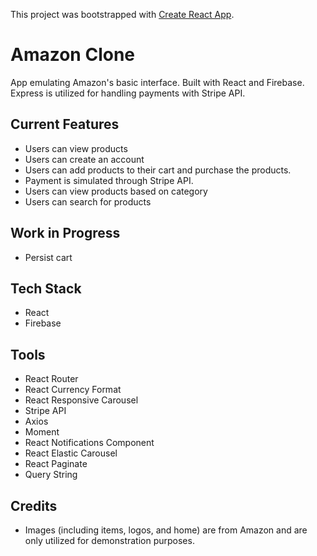 This project was bootstrapped with [Create React App](https://github.com/facebook/create-react-app).

# Amazon Clone

App emulating Amazon's basic interface. Built with React and Firebase. Express is utilized for handling payments with Stripe API.

## Current Features
- Users can view products
- Users can create an account
- Users can add products to their cart and purchase the products.
- Payment is simulated through Stripe API.
- Users can view products based on category
- Users can search for products

## Work in Progress
- Persist cart 

## Tech Stack
- React
- Firebase

## Tools
- React Router
- React Currency Format
- React Responsive Carousel
- Stripe API
- Axios
- Moment 
- React Notifications Component
- React Elastic Carousel
- React Paginate
- Query String

## Credits
- Images (including items, logos, and home) are from Amazon and are only utilized for demonstration purposes.